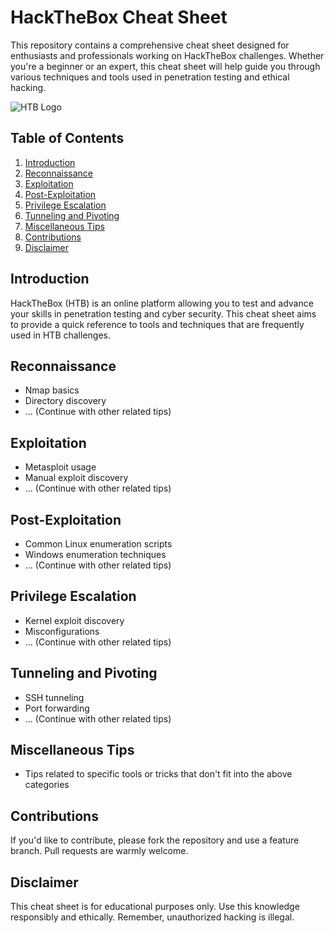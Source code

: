 # HackTheBox Cheat Sheet

This repository contains a comprehensive cheat sheet designed for enthusiasts and professionals working on HackTheBox challenges. Whether you're a beginner or an expert, this cheat sheet will help guide you through various techniques and tools used in penetration testing and ethical hacking.

![HTB Logo](https://github.com/ibyf0r3ns1cs/HTB/assets/50079464/606a7e63-6a28-49c0-b752-8b7d85b714e1)


## Table of Contents

1. [Introduction](#introduction)
2. [Reconnaissance](#reconnaissance)
3. [Exploitation](#exploitation)
4. [Post-Exploitation](#post-exploitation)
5. [Privilege Escalation](#privilege-escalation)
6. [Tunneling and Pivoting](#tunneling-and-pivoting)
7. [Miscellaneous Tips](#miscellaneous-tips)
8. [Contributions](#contributions)
9. [Disclaimer](#disclaimer)

## Introduction

HackTheBox (HTB) is an online platform allowing you to test and advance your skills in penetration testing and cyber security. This cheat sheet aims to provide a quick reference to tools and techniques that are frequently used in HTB challenges.

## Reconnaissance

- Nmap basics
- Directory discovery
- ... (Continue with other related tips)

## Exploitation

- Metasploit usage
- Manual exploit discovery
- ... (Continue with other related tips)

## Post-Exploitation

- Common Linux enumeration scripts
- Windows enumeration techniques
- ... (Continue with other related tips)

## Privilege Escalation

- Kernel exploit discovery
- Misconfigurations
- ... (Continue with other related tips)

## Tunneling and Pivoting

- SSH tunneling
- Port forwarding
- ... (Continue with other related tips)

## Miscellaneous Tips

- Tips related to specific tools or tricks that don't fit into the above categories

## Contributions

If you'd like to contribute, please fork the repository and use a feature branch. Pull requests are warmly welcome.

## Disclaimer

This cheat sheet is for educational purposes only. Use this knowledge responsibly and ethically. Remember, unauthorized hacking is illegal.
